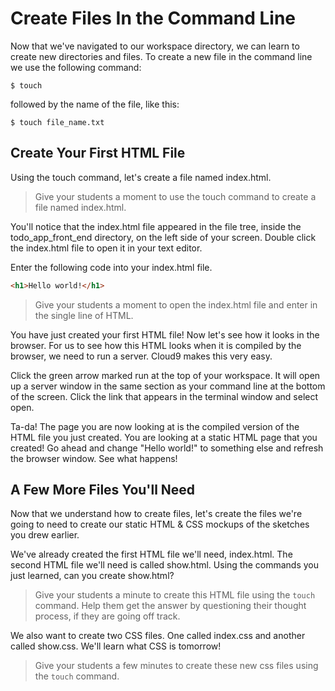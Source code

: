 # Create Files In the Command Line
Now that we've navigated to our workspace directory, we can learn to create new directories and files. To create a new file in the command line we use the following command:
```shell
$ touch
```

followed by the name of the file, like this:
```shell
$ touch file_name.txt
```

## Create Your First HTML File
Using the touch command, let's create a file named index.html.

>Give your students a moment to use the touch command to create a file named index.html.

You'll notice that the index.html file appeared in the file tree, inside the todo_app_front_end directory, on the left side of your screen. Double click the index.html file to open it in your text editor.

Enter the following code into your index.html file.
```html
<h1>Hello world!</h1>
```

>Give your students a moment to open the index.html file and enter in the single line of HTML.

You have just created your first HTML file! Now let's see how it looks in the browser. For us to see how this HTML looks when it is compiled by the browser, we need to run a server. Cloud9 makes this very easy.

Click the green arrow marked run at the top of your workspace. It will open up a server window in the same section as your command line at the bottom of the screen. Click the link that appears in the terminal window and select open.

Ta-da! The page you are now looking at is the compiled version of the HTML file you just created. You are looking at a static HTML page that you created! Go ahead and change "Hello world!" to something else and refresh the browser window. See what happens!

## A Few More Files You'll Need
Now that we understand how to create files, let's create the files we're going to need to create our static HTML & CSS mockups of the sketches you drew earlier.

We've already created the first HTML file we'll need, index.html. The second HTML file we'll need is called show.html. Using the commands you just learned, can you create show.html?

>Give your students a minute to create this HTML file using the `touch` command. Help them get the answer by questioning their thought process, if they are going off track.

We also want to create two CSS files. One called index.css and another called show.css. We'll learn what CSS is tomorrow!

>Give your students a few minutes to create these new css files using the `touch` command.
